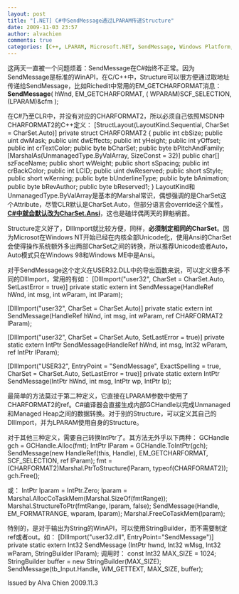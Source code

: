 ```yaml
---
layout: post
title: "[.NET] C#中SendMessage通过LPARAM传递Structure"
date: 2009-11-03 23:57
author: alvachien
comments: true
categories: [C++, LPARAM, Microsoft.NET, SendMessage, Windows Platform, 技术Tips]
---
```

<div id="bp-5CD1AA99D25FD840_938-content">

这两天一直被一个问题烦着：SendMessage在C#始终不正常。因为SendMessage是标准的WinAPI，在C/C++中，Structure可以很方便通过取地址传递给SendMessage，比如Richedit中常用的EM_GETCHARFORMAT消息：
<strong>SendMessage</strong>( hWnd, EM_GETCHARFORMAT, ( WPARAM)SCF_SELECTION, (LPARAM)&amp;cfm );

在C#乃至CLR中，并没有对应的CHARFORMAT2，所以必须自己依照MSDN中CHARFORMAT2的C++定义：
[StructLayout(LayoutKind.Sequential, CharSet = CharSet.Auto)]
private struct CHARFORMAT2
{
    public int cbSize;
    public uint dwMask;
    public uint dwEffects;
    public int yHeight;
    public int yOffset;
    public int crTextColor;
    public byte bCharSet;
    public byte bPitchAndFamily;
    [MarshalAs(UnmanagedType.ByValArray, SizeConst = 32)]
    public char[] szFaceName;
    public short wWeight;
    public short sSpacing;
    public int crBackColor;
    public int LCID;
    public uint dwReserved;
    public short sStyle;
    public short wKerning;
    public byte bUnderlineType;
    public byte bAnimation;
    public byte bRevAuthor;
    public byte bReserved1;
}
LayoutKind和UnmanagedType.ByValArray是基本的Marshal常识，偶想强调的是CharSet这个Attribute，尽管CLR默认是CharSet.Auto，但部分语言会override这个属性，<strong><span style="text-decoration: underline;">C#中就会默认改为CharSet.Ansi</span></strong>，这也是磕绊偶两天的罪魁祸首。

Structure定义好了，DllImport就比较方便，同样，<strong>必须制定相同的CharSet</strong>。因为Microsot在Windows NT开始已经在内核全部Unicode化，使用Ansi的CharSet会使得操作系统额外多出两部CharSet之间的转换，所以推荐Unicode或者Auto，Auto模式只在Windows 98和Windows ME中是Ansi。

对于SendMessage这个定义在USER32.DLL中的导出函数来说，可以定义很多不同的DllImport，常用的有如：
[DllImport("user32", CharSet = CharSet.Auto, SetLastError = true)]
private static extern int SendMessage(HandleRef hWnd, int msg, int wParam, int lParam);

[DllImport("user32", CharSet = CharSet.Auto)]
private static extern int SendMessage(HandleRef hWnd, int msg, int wParam, ref CHARFORMAT2 lParam);

[DllImport("user32", CharSet = CharSet.Auto, SetLastError = true)]
private static extern IntPtr SendMessage(HandleRef hWnd, int msg, Int32 wParam, ref IntPtr lParam);

[DllImport("USER32", EntryPoint = "SendMessage", ExactSpelling = true, CharSet = CharSet.Auto, SetLastError = true)]
private static extern IntPtr SendMessage(IntPtr hWnd, int msg, IntPtr wp, IntPtr lp);

最简单的方法莫过于第二种定义，它直接在LPARAM参数中使用了CHARFORMAT2的ref。C#编译器会直接生成内部GCHandle以完成Unmanaged和Managed Heap之间的数据转换。对于别的Structure，可以定义其自己的DllImport，并为LPARAM使用自身的Structure。

对于其他三种定义，需要自己转换IntPtr了。其方法无外乎以下两种：
GCHandle gch = GCHandle.Alloc(fmt);
IntPtr lParam = GCHandle.ToIntPtr(gch);
SendMessage(new HandleRef(this, Handle), EM_GETCHARFORMAT, SCF_SELECTION, ref lParam);
fmt = (CHARFORMAT2)Marshal.PtrToStructure(lParam, typeof(CHARFORMAT2));
gch.Free();

或：
IntPtr lparam = IntPtr.Zero;
lparam = Marshal.AllocCoTaskMem(Marshal.SizeOf(fmtRange));
Marshal.StructureToPtr(fmtRange, lparam, false);
SendMessage(Handle, EM_FORMATRANGE, wparam, lparam);
Marshal.FreeCoTaskMem(lparam);

特别的，是对于输出为String的WinAPI，可以使用StringBuilder，而不需要制定ref或者out。如：
[DllImport("user32.dll", EntryPoint="SendMessage")]
private static extern Int32 SendMessage (IntPtr hwnd, Int32 wMsg, Int32 wParam, StringBuilder lParam);
调用时：
const Int32 MAX_SIZE = 1024;
StringBuilder buffer = new StringBuilder(MAX_SIZE);
SendMessage(tb_Input.Handle, WM_GETTEXT, MAX_SIZE, buffer);

Issued by Alva Chien
2009.11.3

</div>
